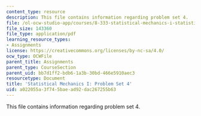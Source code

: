 ```yaml
---
content_type: resource
description: This file contains information regarding problem set 4.
file: /ol-ocw-studio-app/courses/8-333-statistical-mechanics-i-statistical-mechanics-of-particles-fall-2013/a022055a3f745baead92dac267255b63_MIT8_333F13_pset4.pdf
file_size: 143360
file_type: application/pdf
learning_resource_types:
- Assignments
license: https://creativecommons.org/licenses/by-nc-sa/4.0/
ocw_type: OCWFile
parent_title: Assignments
parent_type: CourseSection
parent_uid: bb7d1ff2-bdb6-1a3b-30bd-466e5910aec3
resourcetype: Document
title: 'Statistical Mechanics I: Problem Set 4'
uid: a022055a-3f74-5bae-ad92-dac267255b63
---
```

This file contains information regarding problem set 4.